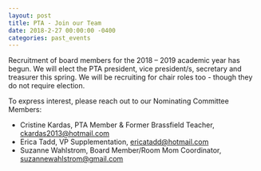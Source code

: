 ```yaml
---
layout: post
title: PTA - Join our Team
date: 2018-2-27 00:00:00 -0400
categories: past_events
---
```

Recruitment of board members for the 2018 – 2019 academic year has begun.  We will elect the PTA president, vice president/s, secretary and treasurer this spring. We will be recruiting for chair roles too - though they do not require election.

To express interest, please reach out to our Nominating Committee Members:

* Cristine Kardas, PTA Member & Former Brassfield Teacher, [ckardas2013@hotmail.com](mailto:ckardas2013@hotmail.com)
* Erica Tadd, VP Supplementation,
  [ericatadd@hotmail.com](mailto:ericatadd@hotmail.com)
* Suzanne Wahlstrom, Board Member/Room Mom Coordinator, [suzannewahlstrom@gmail.com](mailto:suzannewahlstrom@gmail.com)


